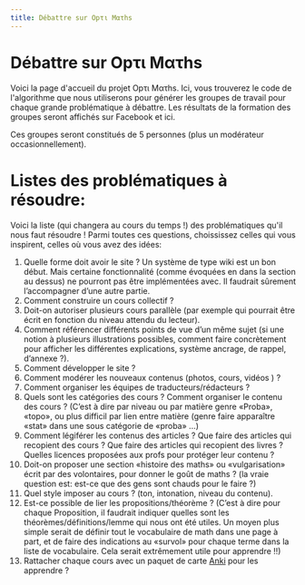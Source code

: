 ```yaml
---
title: Débattre sur Opτι Mατhs
---
```


# Débattre sur Opτι Mατhs

Voici la page d'accueil du projet Opτι Mατhs. Ici, vous trouverez le code de
l'algorithme que nous utiliserons pour générer les groupes de travail pour
chaque grande problématique à débattre. Les résultats de la formation des
groupes seront affichés sur Facebook et ici.

Ces groupes seront constitués de 5 personnes (plus un modérateur occasionnellement).

# Listes des problématiques à résoudre:
Voici la liste (qui changera au cours du temps !) des problématiques qu'il nous
faut résoudre ! Parmi toutes ces questions, choississez celles qui vous
inspirent, celles où vous avez des idées:

1. Quelle forme doit avoir le site ? Un système de type wiki est un bon début. Mais certaine fonctionnalité (comme évoquées en dans la section au dessus) ne pourront pas être implémentées avec. Il faudrait sûrement l’accompagner d’une autre partie.
2. Comment construire un cours collectif ?
3. Doit-on autoriser plusieurs cours parallèle (par exemple qui pourrait être écrit en fonction du niveau attendu du lecteur).
4. Comment référencer différents points de vue d’un même sujet (si une notion à plusieurs illustrations possibles, comment faire concrètement pour afficher les différentes explications, système ancrage, de rappel, d’annexe ?).
5. Comment développer le site ?
6. Comment modérer les nouveaux contenus (photos, cours, vidéos ) ?
7. Comment organiser les équipes de traducteurs/rédacteurs ?
8. Quels sont les catégories des cours ? Comment organiser le contenu des cours ? (C’est à dire par niveau ou  par matière genre «Proba», «topo», ou plus difficil par lien entre matière (genre faire apparaître «stat» dans une sous catégorie de «proba» …)
9. Comment légiférer les contenus des articles ? Que faire des articles qui recopient des cours ? Que faire des articles qui recopient des livres ? Quelles licences proposées aux profs pour protéger leur contenu ?
10. Doit-on proposer une section «histoire des maths» ou «vulgarisation» écrit par des volontaires, pour donner le goût de maths ? (la vraie question est: est-ce que des  gens sont chauds pour le faire ?)
11. Quel style imposer au cours ? (ton, intonation, niveau du contenu).
12. Est-ce possible de lier les propositions/théorème ? (C’est à dire pour chaque Proposition, il faudrait indiquer quelles sont les théorèmes/définitions/lemme qui nous ont été utiles. Un moyen plus simple serait de définir tout le vocabulaire de math dans une page à part, et de faire des indications au «survol» pour chaque terme dans la liste de vocabulaire. Cela serait extrêmement utile pour apprendre !!)
13. Rattacher chaque cours avec un paquet de carte [Anki](https://apps.ankiweb.net/) pour les apprendre ?
